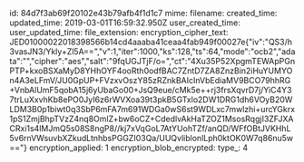 id: 84d7f3ab69f20102e43b79afb4f1d1c7
mime: 
filename: 
created_time: 
updated_time: 2019-03-01T16:59:32.950Z
user_created_time: 
user_updated_time: 
file_extension: 
encryption_cipher_text: JED01000022018398566b14cd4aaaba41ceaa4fab949f00027e{"iv":"QS3/h3vasJN3/Ykly+Zl5A==","v":1,"iter":1000,"ks":128,"ts":64,"mode":"ocb2","adata":"","cipher":"aes","salt":"9fqUGJTjF/o=","ct":"4Xu35P52XpgmTEWApPGnPTP+kxoBSXaMyD8YHhOYF4ooRth0odfBAC7ZntD7ZA8ZnzBin2iHuYUMYOn4A3eLFmV/JU0GpUP+FVzxvOszY85zRZnkBAIcInVbEdiaMV9BCO79hhRG+VnbAlUmF5qobA15j6yUbaGo00+JsQ9eue/cMk5e++rj3frsXqvrD7j/YiC4Y37trLuXxvhKb8ePO0JyI6z6rWVXoa39t3pkB5GTxlo2DW1DRG1dh6VOyB20WLDM3B0p1biwt0q3SbP6mFA7m691WDGa0wS6st9WDLxc7mwlzhi+urcYGkrx1pS1ZmjBhpTVzZ4nq8OmlZ+bw6oCZ+CdedlvAkHaTZOZ1MsosRqgjI3ZFJXACRxi1s4lMJmQ5s08S8ngP8//kj7xVqGoL7AtYUohTZf/anQD/WFfOBtJVKHhL5v6rnVWsuvbXZkudLtnhbsPGGZI03Qa/UUQvliblonlLph0ktOK0W7q86nu5w=="}
encryption_applied: 1
encryption_blob_encrypted: 
type_: 4